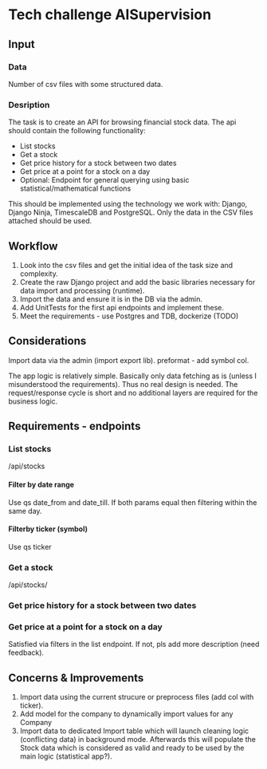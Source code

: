 # Tech challenge AISupervision

## Input

### Data

Number of csv files with some structured data.

### Desription

The task is to create an API for browsing financial stock data. The api should contain the
following functionality:

- List stocks
- Get a stock
- Get price history for a stock between two dates
- Get price at a point for a stock on a day
- Optional: Endpoint for general querying using basic statistical/mathematical functions

This should be implemented using the technology we work with: Django, Django Ninja,
TimescaleDB and PostgreSQL. Only the data in the CSV files attached should be used.

## Workflow

1. Look into the csv files and get the initial idea of the task size and complexity.
2. Create the raw Django project and add the basic libraries necessary for data import and processing (runtime).
3. Import the data and ensure it is in the DB via the admin.
4. Add UnitTests for the first api endpoints and implement these.
5. Meet the requirements - use Postgres and TDB, dockerize (TODO)

## Considerations

Import data via the admin (import export lib).
preformat - add symbol col.

The app logic is relatively simple. Basically only data fetching as is (unless I misunderstood the requirements).
Thus no real design is needed. The request/response cycle is short and no additional layers are required for the business logic.

## Requirements - endpoints

### List stocks

/api/stocks

#### Filter by date range

Use qs date_from and date_till.
If both params equal then filtering within the same day.

#### Filterby ticker (symbol)

Use qs ticker

### Get a stock

/api/stocks/<id>

### Get price history for a stock between two dates

### Get price at a point for a stock on a day

Satisfied via filters in the list endpoint. If not, pls add more description (need feedback).

## Concerns & Improvements

1. Import data using the current strucure or preprocess files (add col with ticker).
2. Add model for the company to dynamically import values for any Company
3. Import data to dedicated Import table which will launch cleaning logic (conflicting data) in background mode. Afterwards this will populate the Stock data which is considered as valid and ready to be used by the main logic (statistical app?).
